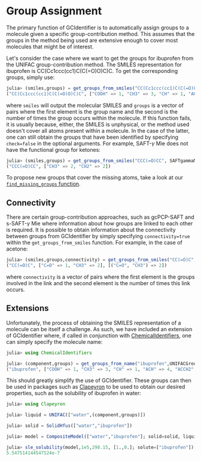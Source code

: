 # Group Assignment
The primary function of GCIdentifier is to automatically assign groups to a molecule given a specific group-contribution method. This assumes that the groups in the method being used are extensive enough to cover most molecules that might be of interest.

Let's consider the case where we want to get the groups for ibuprofen from the UNIFAC group-contribution method. The SMILES representation for ibuprofen is CC(Cc1ccc(cc1)C(C(=O)O)C)C. To get the corresponding groups, simply use:
```julia
julia> (smiles,groups) = get_groups_from_smiles("CC(Cc1ccc(cc1)C(C(=O)O)C)C", UNIFACGroups)
("CC(Cc1ccc(cc1)C(C(=O)O)C)C", ["COOH" => 1, "CH3" => 3, "CH" => 1, "ACH" => 4, "ACCH2" => 1, "ACCH" => 1])
```
where `smiles` will output the molecular SMILES and `groups` is a vector of pairs where the first element is the group name and the second is the number of times the group occurs within the molecule. If this function fails, it is usually because, either, the SMILES is unphysical, or the method used doesn't cover all atoms present within a molecule. In the case of the latter, one can still obtain the groups that have been identified by specifying `check=false` in the optional arguments. For example, SAFT-$\gamma$ Mie does not have the functional group for ketones:
```julia
julia> (smiles,groups) = get_groups_from_smiles("CCC(=O)CC", SAFTgammaMieGroups; check=false)
("CCC(=O)CC", ["CH3" => 2, "CH2" => 2])
```
To propose new groups that cover the missing atoms, take a look at our [`find_missing_groups` function](./missing_groups.md).

## Connectivity
There are certain group-contribution approaches, such as gcPCP-SAFT and s-SAFT-$\gamma$ Mie where information about how groups are linked to each other is required. It is possible to obtain information about the connectivity between groups from GCIdentifier by simply specifying `connectivity=true` within the `get_groups_from_smiles` function. For example, in the case of acetone:
```julia
julia> (smiles,groups,connectivity) = get_groups_from_smiles("CC(=O)C", gcPPCSAFTGroups; connectivity=true)
("CC(=O)C", ["C=O" => 1, "CH3" => 2], [("C=O", "CH3") => 2])
```
where `connectivity` is a vector of pairs where the first element is the groups involved in the link and the second element is the number of times this link occurs.

## Extensions
Unfortunately, the process of obtaining the SMILES representation of a molecule can be itself a challenge. As such, we have included an extension of GCIdentifier where, if called in conjunction with [ChemicalIdentifiers](https://github.com/longemen3000/ChemicalIdentifiers.jl), one can simply specify the molecule name:
```julia
julia> using ChemicalIdentifiers

julia> (component,groups) = get_groups_from_name("ibuprofen",UNIFACGroups)
("ibuprofen", ["COOH" => 1, "CH3" => 3, "CH" => 1, "ACH" => 4, "ACCH2" => 1, "ACCH" => 1])
```
This should greatly simplify the use of GCIdentifier. These groups can then be used in packages such as [Clapeyron](https://github.com/ClapeyronThermo/Clapeyron.jl) to be used to obtain our desired properties, such as the solubility of ibuprofen in water:
```julia
julia> using Clapeyron

julia> liquid = UNIFAC(["water",(component,groups)])

julia> solid = SolidHfus(["water","ibuprofen"])

julia> model = CompositeModel(["water","ibuprofen"]; solid=solid, liquid=liquid)

julia> sle_solubility(model,1e5,298.15, [1.,0.]; solute=["ibuprofen"])[2]
5.547514144547524e-7
```